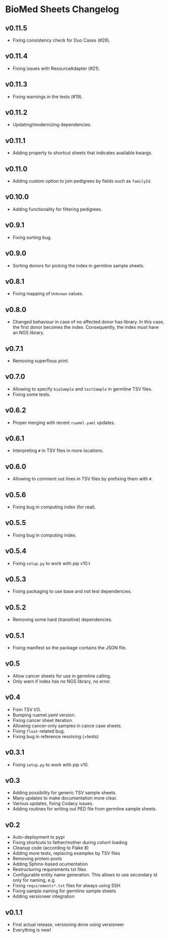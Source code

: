# BioMed Sheets Changelog

## v0.11.5

-   Fixing consistency check for Duo Cases (#26).

## v0.11.4

-   Fixing issues with ResourceAdapter (#21).

## v0.11.3

-   Fixing warnings in the tests (#19).

## v0.11.2

-   Updating/modernizing dependencies.

## v0.11.1

-   Adding property to shortcut sheets that indicates available kwargs.

## v0.11.0

-   Adding custom option to join pedigrees by fields such as `familyId`.

## v0.10.0

-   Adding functionality for filtering pedigrees.

## v0.9.1

-   Fixing sorting bug.

## v0.9.0

-   Sorting donors for picking the index in germline sample sheets.

## v0.8.1

-   Fixing mapping of `Unknown` values.

## v0.8.0

-   Changed behaviour in case of no affected donor has library. In this
    case, the first donor becomes the index. Consequently, the index
    must have an NGS library.

## v0.7.1

-   Removing superflous print.

## v0.7.0

-   Allowing to specify `bioSample` and `testSample` in germline TSV
    files.
-   Fixing some tests.

## v0.6.2

-   Proper merging with recent `ruamel.yaml` updates.

## v0.6.1

-   Interpreting `#` in TSV files in more locations.

## v0.6.0

-   Allowing to comment out lines in TSV files by prefixing them with
    `#`.

## v0.5.6

-   Fixing bug in computing index (for real).

## v0.5.5

-   Fixing bug in computing index.

## v0.5.4

-   Fixing `setup.py` to work with pip v10.t

## v0.5.3

-   Fixing packaging to use base and not test dependencies.

## v0.5.2

-   Removing some hard (transitive) dependencies.

## v0.5.1

-   Fixing manifest so the package contains the JSON file.

## v0.5

-   Allow cancer sheets for use in germline calling.
-   Only warn if index has no NGS library, no error.

## v0.4

-   Fixin TSV I/O.
-   Bumping ruamel.yaml version.
-   Fixing cancer sheet iteration.
-   Allowing cancer-only samples in cance case sheets.
-   Fixing `float`-related bug.
-   Fixing bug in reference resolving (+tests)

## v0.3.1

-   Fixing `setup.py` to work with pip v10.

## v0.3

-   Adding possibility for generic TSV sample sheets.
-   Many updates to make documentation more clear.
-   Various updates, fixing Codacy issues.
-   Adding routines for writing out PED file from germline sample
    sheets.

## v0.2

-   Auto-deployment to pypi
-   Fixing shortcuts to father/mother during cohort loading
-   Cleanup code (according to Flake 8)
-   Adding more tests, replacing examples by TSV files
-   Removing protein pools
-   Adding Sphinx-based ocumentation
-   Restructuring requirements txt files
-   Configurable entity name generation. This allows to use secondary id
    only for naming, e.g.
-   Fixing `requirements*.txt` files for always using SSH
-   Fixing sample naming for germline sample sheets
-   Adding versioneer integration

## v0.1.1

-   First actual release, versioning done using versioneer
-   Everything is new!

